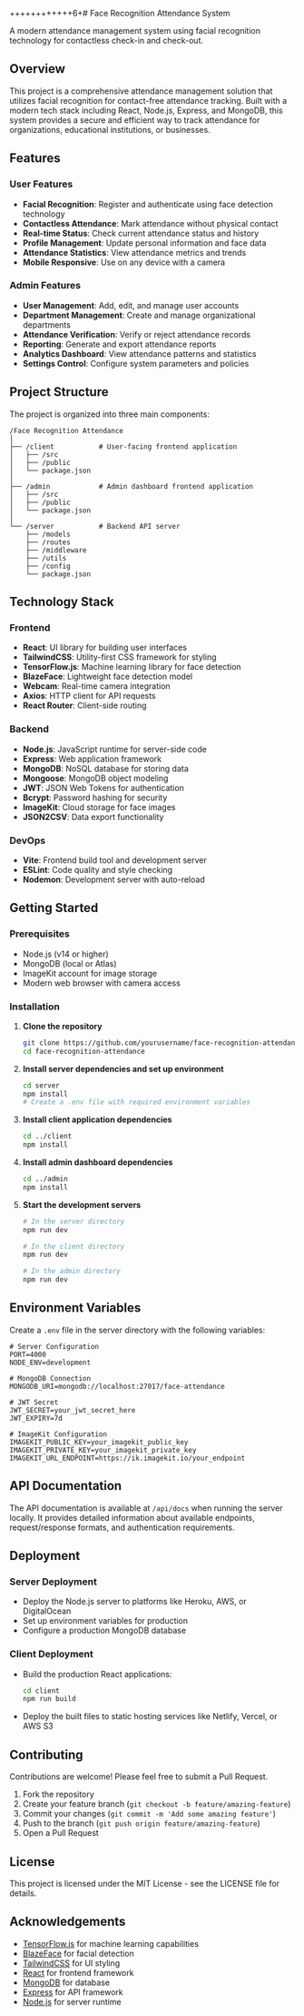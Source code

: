 ++++++++++++6+# Face Recognition Attendance System

A modern attendance management system using facial recognition technology for contactless check-in and check-out.

## Overview

This project is a comprehensive attendance management solution that utilizes facial recognition for contact-free attendance tracking. Built with a modern tech stack including React, Node.js, Express, and MongoDB, this system provides a secure and efficient way to track attendance for organizations, educational institutions, or businesses.

## Features

### User Features
- **Facial Recognition**: Register and authenticate using face detection technology
- **Contactless Attendance**: Mark attendance without physical contact
- **Real-time Status**: Check current attendance status and history
- **Profile Management**: Update personal information and face data
- **Attendance Statistics**: View attendance metrics and trends
- **Mobile Responsive**: Use on any device with a camera

### Admin Features
- **User Management**: Add, edit, and manage user accounts
- **Department Management**: Create and manage organizational departments
- **Attendance Verification**: Verify or reject attendance records
- **Reporting**: Generate and export attendance reports
- **Analytics Dashboard**: View attendance patterns and statistics
- **Settings Control**: Configure system parameters and policies

## Project Structure

The project is organized into three main components:

```
/Face Recognition Attendance
│
├── /client           # User-facing frontend application
│   ├── /src
│   ├── /public
│   └── package.json
│
├── /admin            # Admin dashboard frontend application
│   ├── /src
│   ├── /public
│   └── package.json
│
└── /server           # Backend API server
    ├── /models
    ├── /routes
    ├── /middleware
    ├── /utils
    ├── /config
    └── package.json
```

## Technology Stack

### Frontend
- **React**: UI library for building user interfaces
- **TailwindCSS**: Utility-first CSS framework for styling
- **TensorFlow.js**: Machine learning library for face detection
- **BlazeFace**: Lightweight face detection model
- **Webcam**: Real-time camera integration
- **Axios**: HTTP client for API requests
- **React Router**: Client-side routing

### Backend
- **Node.js**: JavaScript runtime for server-side code
- **Express**: Web application framework
- **MongoDB**: NoSQL database for storing data
- **Mongoose**: MongoDB object modeling
- **JWT**: JSON Web Tokens for authentication
- **Bcrypt**: Password hashing for security
- **ImageKit**: Cloud storage for face images
- **JSON2CSV**: Data export functionality

### DevOps
- **Vite**: Frontend build tool and development server
- **ESLint**: Code quality and style checking
- **Nodemon**: Development server with auto-reload

## Getting Started

### Prerequisites
- Node.js (v14 or higher)
- MongoDB (local or Atlas)
- ImageKit account for image storage
- Modern web browser with camera access

### Installation

1. **Clone the repository**
   ```bash
   git clone https://github.com/yourusername/face-recognition-attendance.git
   cd face-recognition-attendance
   ```

2. **Install server dependencies and set up environment**
   ```bash
   cd server
   npm install
   # Create a .env file with required environment variables
   ```

3. **Install client application dependencies**
   ```bash
   cd ../client
   npm install
   ```

4. **Install admin dashboard dependencies**
   ```bash
   cd ../admin
   npm install
   ```

5. **Start the development servers**
   ```bash
   # In the server directory
   npm run dev
   
   # In the client directory
   npm run dev
   
   # In the admin directory
   npm run dev
   ```

## Environment Variables

Create a `.env` file in the server directory with the following variables:

```
# Server Configuration
PORT=4000
NODE_ENV=development

# MongoDB Connection
MONGODB_URI=mongodb://localhost:27017/face-attendance

# JWT Secret
JWT_SECRET=your_jwt_secret_here
JWT_EXPIRY=7d

# ImageKit Configuration
IMAGEKIT_PUBLIC_KEY=your_imagekit_public_key
IMAGEKIT_PRIVATE_KEY=your_imagekit_private_key
IMAGEKIT_URL_ENDPOINT=https://ik.imagekit.io/your_endpoint
```

## API Documentation

The API documentation is available at `/api/docs` when running the server locally. It provides detailed information about available endpoints, request/response formats, and authentication requirements.

## Deployment

### Server Deployment
- Deploy the Node.js server to platforms like Heroku, AWS, or DigitalOcean
- Set up environment variables for production
- Configure a production MongoDB database

### Client Deployment
- Build the production React applications:
  ```bash
  cd client
  npm run build
  ```
- Deploy the built files to static hosting services like Netlify, Vercel, or AWS S3

## Contributing

Contributions are welcome! Please feel free to submit a Pull Request.

1. Fork the repository
2. Create your feature branch (`git checkout -b feature/amazing-feature`)
3. Commit your changes (`git commit -m 'Add some amazing feature'`)
4. Push to the branch (`git push origin feature/amazing-feature`)
5. Open a Pull Request

## License

This project is licensed under the MIT License - see the LICENSE file for details.

## Acknowledgements

- [TensorFlow.js](https://www.tensorflow.org/js) for machine learning capabilities
- [BlazeFace](https://github.com/tensorflow/tfjs-models/tree/master/blazeface) for facial detection
- [TailwindCSS](https://tailwindcss.com/) for UI styling
- [React](https://reactjs.org/) for frontend framework
- [MongoDB](https://www.mongodb.com/) for database
- [Express](https://expressjs.com/) for API framework
- [Node.js](https://nodejs.org/) for server runtime
